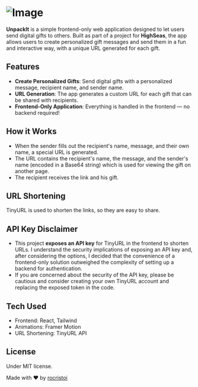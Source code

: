 # ![Image](https://i.imgur.com/cqeNt5W.png)

**UnpackIt** is a simple frontend-only web application designed to let users send digital gifts to others. Built as part of a project for **HighSeas**, the app allows users to create personalized gift messages and send them in a fun and interactive way, with a unique URL generated for each gift.

## Features
- **Create Personalized Gifts**: Send digital gifts with a personalized message, recipient name, and sender name.
- **URL Generation**: The app generates a custom URL for each gift that can be shared with recipients.
- **Frontend-Only Application**: Everything is handled in the frontend — no backend required!

## How it Works
- When the sender fills out the recipient's name, message, and their own name, a special URL is generated.
- The URL contains the recipient's name, the message, and the sender's name (encoded in a Base64 string) which is used for viewing the gift on another page.
- The recipient receives the link and his gift.

## URL Shortening
TinyURL is used to shorten the links, so they are easy to share.

## API Key Disclaimer
- This project **exposes an API key** for TinyURL in the frontend to shorten URLs. I understand the security implications of exposing an API key and, after considering the options, I decided that the convenience of a frontend-only solution outweighed the complexity of setting up a backend for authentication.
- If you are concerned about the security of the API key, please be cautious and consider creating your own TinyURL account and replacing the exposed token in the code.

## Tech Used
- Frontend: React, Tailwind
- Animations: Framer Motion
- URL Shortening: TinyURL API

## License
Under MIT license. 

Made with ❤️ by [rocristoi](https://cristoi.ro)